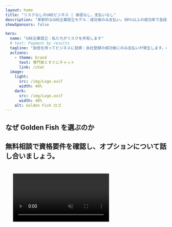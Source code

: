 ```yaml
---
layout: home
title: "リスクなしのUAEビジネス | 承認なし、支払いなし"
description: "革新的なUAE企業設立モデル：成功後のみ支払い。90％以上の成功率で各段階を専門家がガイド。"
showSponsors: false

hero:
  name: "UAE企業設立：私たちがリスクを共有します"
  # text: Payment by results
  tagline: "自信を持ってビジネスに投資：会社登録の成功後にのみ支払いが発生します。<span class='hl'>あなたの成功が私たちの唯一の目標です</span>。"
  actions:
    - theme: brand
      text: 専門家とすぐにチャット
      link: /chat
  image:
    light:
      src: /img/Logo.avif
      width: 40%
    dark:
      src: /img/Logo.avif
      width: 40%
    alt: Golden Fish ロゴ
---
```


<FeatureBlock :card="{
  title: 'お客様の利点 — 私たちの責任',
  details: 'UAEは、好適なビジネス環境を求める国際的な起業家や投資家に多くの利点を提供しています。\n\n* 低税率：法人税9％、VAT5％で個人所得税なし\n* 100％外国人所有：現地パートナーなしで完全な会社支配権\n* 為替管理なし：利益送金と為替取引の制限なし\n\n[完全なリストを表示](/uae-business/company-registration/benefits-problems#benefits-of-doing-business-in-the-uae)',
  link: '/uae-business/company-registration/benefits-problems#benefits-of-doing-business-in-the-uae',
  src: {
    light: '/img/iStock-1331100622.jpg',
    dark: '/img/iStock-1203821481.avif',
    width: '100%'
  },
  inversion: false
}" />

<FeatureBlock :card="{
  title: '共に取り組む課題',
  details: 'UAEは多くの利点を提供していますが、事業を設立する際には潜在的な課題に注意する必要があります。\n\n* 複雑な規制環境：首長国とFree Zone間で異なる規制\n* 経済実体要件：特定の活動には現地スタッフと物理的なオフィススペースが必要\n* 高い初期費用：登録料、文書作成、必須オフィス賃貸\n\n[完全なリストを表示](/uae-business/company-registration/benefits-problems#disadvantages-of-doing-business-in-the-uae)',
  link: '/uae-business/company-registration/benefits-problems#disadvantages-of-doing-business-in-the-uae',
  src: {
      light: '/img/iStock-1299393716.avif',
      dark: '/img/iStock-2149731304.avif',
    width: '100%'
  },
  inversion: true
}" />

<FeatureBlock :card="{
  title: '完全サポート：一歩一歩共に',
  details: '**Free Zone、Offshore、Mainland、Branch**での会社設立の完全ガイド。\n\n* Free ZoneとMainlandで100％外国人所有が可能\n* 低税率 - 法人税9％のみ\n* 為替管理なし - 簡単な資本送金\n\n[詳細を見る](/uae-business/company-registration/overview)',
  link: '/uae-business/company-registration/overview',
  src: {
    light: '/video/iStock-1204982076.mp4',
    dark: '/video/iStock-1269162753.mp4',
    width: '100%'
  },
  inversion: false
}" />

<FeatureCards :features="[
  {
    title: '銀行口座開設',
    details: 'UAEの信頼できる銀行で**銀行口座**を簡単に開設。',
    items: [
      '政府承認のための完全なPROサービス',
      '完全な銀行パッケージのセットアップ',
      '96％の成功率'
    ],
    linkText: '詳細を見る',
    link: '/uae-business/offer/banking/',
    icon: {
      light: '/img/iStock-2153786564.avif',
      dark: '/img/iStock-2166793628.avif',
      alt: '銀行サービス'
    }
  },
  {
    title: 'Golden Visa & 居住権',
    details: 'スムーズな申請プロセスで長期居住のための**Golden Visa**を取得。',
    items: [
      '**6ヶ月ごとのUAE入国不要**',
      '資格条件を維持することで10年間有効、更新可能',
      '92％の成功率'
    ],
    linkText: '詳細を見る',
    link: '/uae-business/offer/golden-visa/',
    icon: {
      light: '/img/iStock-1312241253.avif',
      dark: '/img/ILONMASKID.webp',
      alt: 'ビザサービス'
    }
  },
  {
    title: 'その他の法人サービスを探る',
    details: '',
    items: [],
    linkText: '詳細を見る',
    link: '/uae-business/company-registration/insights/incorporation-steps',
    icon: {
      light: '/img/iStock-473502112.avif',
      dark: '/img/iStock-1160827423.avif',
      alt: 'その他のサービス'
    }
  }
]" />

## なぜ Golden Fish を選ぶのか

<BenefitsList :features="[
  {
    icon: '🏢',
    title: 'UAEでの現地専門知識',
    text: 'ドバイの専門スタッフが、プロセスの各段階で専門的なガイダンスを提供します。'
  },
  {
    icon: '📊',
    title: '実証された成功率',
    text: '当社のプレミアム処理サービスを通じて、90%以上の承認率を誇り、数百件のビザ、銀行口座、企業登録の実績があります。'
  },
  {
    icon: '💸',
    title: '**成功報酬制**',
    text: '[承認後のみの支払い](/uae-business/benefits/success-based-fees)。隠れた費用のない完全な透明性を提供します。'
  },
]" />

## 無料相談で資格要件を確認し、オプションについて話し合いましょう。

<video  autoplay muted playsinline style="padding: 24px" >
  <source src="/img/iStock-2185906461.mp4" type="video/mp4">
</video>

<ContactFormModalNav buttonText="専門家に相談する" formStyle="display: block; margin: 1rem auto;"/>

<!-- <ImageGrid :images="[
  { src: '/img/ILONMASKID.webp', href: './immigration.md', alt: 'UAEの移民' },
  { src: '/img/ILONMASKID.webp', href: './immigration.md', alt: 'UAEの移民' },
]"/> -->